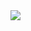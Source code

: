 <img src="Hall of Knowledge - Main Hall.png" usemap="#image-map">

<map name="image-map">
    <area target="" alt="You are here" title="You are here" href="" coords="975,2208,962,2224,960,2244,970,2258,979,2274,993,2284,1012,2274,1027,2253,1032,2231,1020,2210,1000,2200" shape="poly">
    <area target="" alt="🛕 Religion &amp; Spirituality Wing" title="🛕 Religion &amp; Spirituality Wing" href="VAULT\Museum\Hall of Knowledge\🛕 Religion &amp; Spirituality\🛕 Religion &amp; Spirituality.md" coords="380,1709,368,1863,561,1863,565,1811,620,1808,628,1711" shape="poly">
    <area target="" alt="🧑‍🤝‍🧑 Society &amp; Humanities" title="🧑‍🤝‍🧑 Society &amp; Humanities" href="VAULT\Museum\Hall of Knowledge\🧑‍🤝‍🧑 Society &amp; Humanities\🧑‍🤝‍🧑 Society &amp; Humanities.md" coords="371,1870,554,1870,535,2275,344,2275" shape="poly">
    <area target="" alt="Arena" title="Arena" href="VAULT\Museum\Hall of Knowledge\Arena\Arena.md" coords="634,1709,620,1937,836,1939,837,1711" shape="poly">
    <area target="" alt="Courtyard" title="Courtyard" href="VAULT\Museum\Hall of Knowledge\Courtyard\Courtyard.md" coords="571,1820,618,1820,613,1951,848,1951,842,1816,1029,1823,1029,1882,1000,1885,998,2013,1032,2018,1032,2086,556,2086" shape="poly">
    <area target="" alt="Greenhouse" title="Greenhouse" href="VAULT\Museum\Hall of Knowledge\Greenhouse\Greenhouse.md" coords="1008,1892,1006,2003,1183,2004,1179,1892" shape="poly">
    <area target="" alt="🏀 Sports &amp; Recreation" title="🏀 Sports &amp; Recreation" href="VAULT\Museum\Hall of Knowledge\🏀 Sports &amp; Recreation\🏀 Sports &amp; Recreation.md" coords="1293,1720,848,1809" shape="rect">
    <area target="" alt="🛠️ Practical Skills, Trades &amp; Traditional Craftsmanship" title="🛠️ Practical Skills, Trades &amp; Traditional Craftsmanship" href="VAULT\Museum\Hall of Knowledge\🛠️ Practical Skills, Trades &amp; Traditional Craftsmanship\🛠️ Practical Skills, Trades &amp; Traditional Craftsmanship.md" coords="1039,1820,1290,1818,1297,2084,1041,2086,1036,2013,1189,2017,1186,1889,1039,1887" shape="poly">
    <area target="" alt="🔬 Science &amp; Technology" title="🔬 Science &amp; Technology" href="VAULT\Museum\Hall of Knowledge\🔬 Science &amp; Technology\🔬 Science &amp; Technology.md" coords="1303,1716,1576,1711,1580,1809,1455,1811,1469,2082,1312,2087" shape="poly">
    <area target="" alt="🩺 Health &amp; Medicine" title="🩺 Health &amp; Medicine" href="VAULT\Museum\Hall of Knowledge\🩺 Health &amp; Medicine\🩺 Health &amp; Medicine.md" coords="1471,1823,1580,1825,1606,2277,1486,2274" shape="poly">
    <area target="" alt="🌍 Geography &amp; Environment" title="🌍 Geography &amp; Environment" href="VAULT\Museum\Hall of Knowledge\🌍 Geography &amp; Environment\🌍 Geography &amp; Environment.md" coords="1077,2101,1467,2096,1471,2221,1170,2226,1169,2253,1122,2253,1117,2226,1081,2226" shape="poly">
    <area target="" alt="🏛️ History &amp; Heritage" title="🏛️ History &amp; Heritage" href="VAULT\Museum\Hall of Knowledge\🏛️ History &amp; Heritage\🏛️ History &amp; Heritage.md" coords="556,2099,910,2099,906,2225,868,2226,867,2251,817,2252,815,2226,551,2220" shape="poly">
    <area target="" alt="Main Hall" title="Main Hall" href="VAULT\Museum\Hall of Knowledge\Main Hall\Main Hall.md" coords="917,2100,1070,2293" shape="rect">
    <area target="" alt="🌍 Geography &amp; Environment" title="🌍 Geography &amp; Environment" href="VAULT\Museum\Hall of Knowledge\🌍 Geography &amp; Environment\🌍 Geography &amp; Environment.md" coords="1587,779,1517,776,1488,798,1466,814,1331,891,1310,891,1302,1266,1338,1294,1588,1287" shape="poly">
    <area target="" alt="🏛️ History &amp; Heritage" title="🏛️ History &amp; Heritage" href="VAULT\Museum\Hall of Knowledge\🏛️ History &amp; Heritage\🏛️ History &amp; Heritage.md" coords="43,1468,27,546,75,494,117,477,169,486,207,527,229,555,248,605,264,631,276,667,305,669,327,646,353,632,378,650,402,674,417,701,424,736,435,791,443,874,433,1291,331,1292,331,1382,274,1392,208,1402,91,1449" shape="poly">
</map>